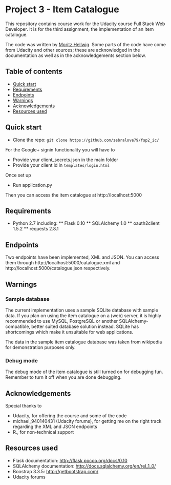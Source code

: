 # Project 3 - Item Catalogue

This repository contains course work for the Udacity course Full Stack Web Developer. It is for the third assignment, the implementation of an item catalogue.

The code was written by [Moritz Hellwig](http://blog.zebralove79.com). Some parts of the code have come from Udacity and other sources; these are acknowledged in the documentation as well as in the acknowledgements section below.

## Table of contents

* [Quick start](#quick-start)
* [Requirements](#requirements)
* [Endpoints](#endpoints)
* [Warnings](#warnings)
* [Acknowledgements](#acknowledgements)
* [Resources used](#resources-used)

## Quick start

* Clone the repo: `git clone https://github.com/zebralove79/fsp2_ic/`

For the Google+ signin functionality you will have to
* Provide your client_secrets.json in the main folder
* Provide your client id in `templates/login.html`

Once set up
* Run application.py

Then you can access the item catalogue at http://localhost:5000

## Requirements

* Python 2.7
including:
** Flask 0.10
** SQLAlchemy 1.0
** oauth2client 1.5.2
** requests 2.8.1

## Endpoints

Two endpoints have been implemented, XML and JSON. You can access them through http://localhost:5000/catalogue.xml and http://localhost:5000/catalogue.json respectively.

## Warnings

### Sample database

The current implementation uses a sample SQLite database with sample data. If you plan on using the item catalogue on a (web) server, it is highly recommended to use MySQL, PostgreSQL or another SQLAlchemy-compatible, better suited database solution instead. SQLite has shortcomings which make it unsuitable for web applications.

The data in the sample item catalogue database was taken from wikipedia for demonstration purposes only.

### Debug mode

The debug mode of the item catalogue is still turned on for debugging fun. Remember to turn it off when you are done debugging.

## Acknowledgements

Special thanks to
* Udacity, for offering the course and some of the code
* michael_940140431 (Udacity forums), for getting me on the right track regarding the XML and JSON endpoints
* R., for non-technical support

## Resources used
* Flask documentation: http://flask.pocoo.org/docs/0.10
* SQLAlchemy documentation: http://docs.sqlalchemy.org/en/rel_1_0/
* Boostrap 3.3.5: http://getbootstrap.com/
* Udacity forums